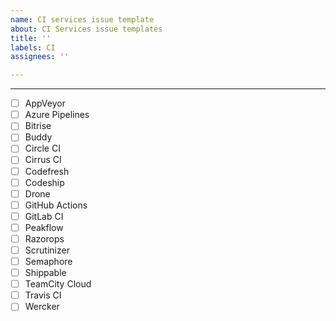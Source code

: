 ```yaml
---
name: CI services issue template
about: CI Services issue templates
title: ''
labels: CI
assignees: ''

---
```


----

* [ ] AppVeyor
* [ ] Azure Pipelines
* [ ] Bitrise
* [ ] Buddy
* [ ] Circle CI
* [ ] Cirrus CI
* [ ] Codefresh
* [ ] Codeship
* [ ] Drone
* [ ] GitHub Actions
* [ ] GitLab CI
* [ ] Peakflow
* [ ] Razorops
* [ ] Scrutinizer
* [ ] Semaphore
* [ ] Shippable
* [ ] TeamCity Cloud
* [ ] Travis CI
* [ ] Wercker
